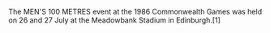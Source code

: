 The MEN'S 100 METRES event at the 1986 Commonwealth Games was held on 26 and 27 July at the Meadowbank Stadium in Edinburgh.[1]
